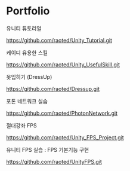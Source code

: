 <h1>Portfolio</h1>

유니티 튜토리얼<p>
https://github.com/raoted/Unity_Tutorial.git <p>
케이디 유용한 스킬<p>
https://github.com/raoted/Unity_UsefulSkill.git <p>
옷입히기 (DressUp) <p>
https://github.com/raoted/Dressup.git <p>
포톤 네트워크 실습 <p>
https://github.com/raoted/PhotonNetwork.git <p>
절대강좌 FPS <p>
https://github.com/raoted/Unity_FPS_Project.git <p>
유니티 FPS 실습 : FPS 기본기능 구현 <p>
https://github.com/raoted/UnityFPS.git <p>
